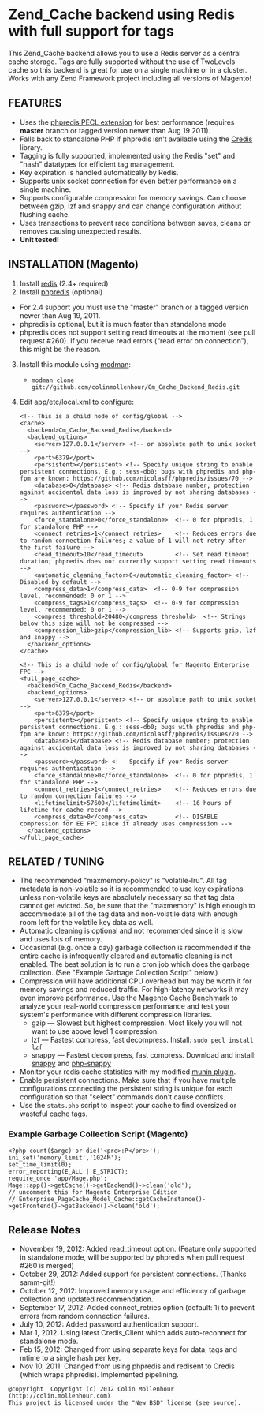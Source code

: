 # Zend_Cache backend using Redis with full support for tags

This Zend_Cache backend allows you to use a Redis server as a central cache storage. Tags are fully supported
without the use of TwoLevels cache so this backend is great for use on a single machine or in a cluster.
Works with any Zend Framework project including all versions of Magento!

## FEATURES

 - Uses the [phpredis PECL extension](https://github.com/nicolasff/phpredis) for best performance (requires **master** branch or tagged version newer than Aug 19 2011).
 - Falls back to standalone PHP if phpredis isn't available using the [Credis](https://github.com/colinmollenhour/credis) library.
 - Tagging is fully supported, implemented using the Redis "set" and "hash" datatypes for efficient tag management.
 - Key expiration is handled automatically by Redis.
 - Supports unix socket connection for even better performance on a single machine.
 - Supports configurable compression for memory savings. Can choose between gzip, lzf and snappy and can change configuration without flushing cache.
 - Uses transactions to prevent race conditions between saves, cleans or removes causing unexpected results.
 - __Unit tested!__

## INSTALLATION (Magento)

 1. Install [redis](http://redis.io/download) (2.4+ required)
 2. Install [phpredis](https://github.com/nicolasff/phpredis) (optional)

   * For 2.4 support you must use the "master" branch or a tagged version newer than Aug 19, 2011.
   * phpredis is optional, but it is much faster than standalone mode
   * phpredis does not support setting read timeouts at the moment (see pull request #260). If you receive read errors (“read error on connection”), this
     might be the reason.

 3. Install this module using [modman](https://github.com/colinmollenhour/modman):

    * `modman clone git://github.com/colinmollenhour/Cm_Cache_Backend_Redis.git`

 4. Edit app/etc/local.xml to configure:

        <!-- This is a child node of config/global -->
        <cache>
          <backend>Cm_Cache_Backend_Redis</backend>
          <backend_options>
            <server>127.0.0.1</server> <!-- or absolute path to unix socket -->
            <port>6379</port>
            <persistent></persistent> <!-- Specify unique string to enable persistent connections. E.g.: sess-db0; bugs with phpredis and php-fpm are known: https://github.com/nicolasff/phpredis/issues/70 -->
            <database>0</database> <!-- Redis database number; protection against accidental data loss is improved by not sharing databases -->
            <password></password> <!-- Specify if your Redis server requires authentication -->
            <force_standalone>0</force_standalone>  <!-- 0 for phpredis, 1 for standalone PHP -->
            <connect_retries>1</connect_retries>    <!-- Reduces errors due to random connection failures; a value of 1 will not retry after the first failure -->
            <read_timeout>10</read_timeout>         <!-- Set read timeout duration; phpredis does not currently support setting read timeouts -->
            <automatic_cleaning_factor>0</automatic_cleaning_factor> <!-- Disabled by default -->
            <compress_data>1</compress_data>  <!-- 0-9 for compression level, recommended: 0 or 1 -->
            <compress_tags>1</compress_tags>  <!-- 0-9 for compression level, recommended: 0 or 1 -->
            <compress_threshold>20480</compress_threshold>  <!-- Strings below this size will not be compressed -->
            <compression_lib>gzip</compression_lib> <!-- Supports gzip, lzf and snappy -->
          </backend_options>
        </cache>

        <!-- This is a child node of config/global for Magento Enterprise FPC -->
        <full_page_cache>
          <backend>Cm_Cache_Backend_Redis</backend>
          <backend_options>
            <server>127.0.0.1</server> <!-- or absolute path to unix socket -->
            <port>6379</port>
            <persistent></persistent> <!-- Specify unique string to enable persistent connections. E.g.: sess-db0; bugs with phpredis and php-fpm are known: https://github.com/nicolasff/phpredis/issues/70 -->
            <database>1</database> <!-- Redis database number; protection against accidental data loss is improved by not sharing databases -->
            <password></password> <!-- Specify if your Redis server requires authentication -->
            <force_standalone>0</force_standalone>  <!-- 0 for phpredis, 1 for standalone PHP -->
            <connect_retries>1</connect_retries>    <!-- Reduces errors due to random connection failures -->
            <lifetimelimit>57600</lifetimelimit>    <!-- 16 hours of lifetime for cache record -->
            <compress_data>0</compress_data>        <!-- DISABLE compression for EE FPC since it already uses compression -->
          </backend_options>
        </full_page_cache>

## RELATED / TUNING

 - The recommended "maxmemory-policy" is "volatile-lru". All tag metadata is non-volatile so it is
   recommended to use key expirations unless non-volatile keys are absolutely necessary so that tag
   data cannot get evicted. So, be sure that the "maxmemory" is high enough to accommodate all of
   the tag data and non-volatile data with enough room left for the volatile key data as well.
 - Automatic cleaning is optional and not recommended since it is slow and uses lots of memory.
 - Occasional (e.g. once a day) garbage collection is recommended if the entire cache is infrequently cleared and
   automatic cleaning is not enabled. The best solution is to run a cron job which does the garbage collection.
   (See "Example Garbage Collection Script" below.)
 - Compression will have additional CPU overhead but may be worth it for memory savings and reduced traffic.
   For high-latency networks it may even improve performance. Use the
   [Magento Cache Benchmark](https://github.com/colinmollenhour/magento-cache-benchmark) to analyze your real-world
   compression performance and test your system's performance with different compression libraries.
   - gzip — Slowest but highest compression. Most likely you will not want to use above level 1 compression.
   - lzf — Fastest compress, fast decompress. Install: `sudo pecl install lzf`
   - snappy — Fastest decompress, fast compress. Download and install: [snappy](http://code.google.com/p/snappy/) and [php-snappy](http://code.google.com/p/php-snappy/)
 - Monitor your redis cache statistics with my modified [munin plugin](https://gist.github.com/1177716).
 - Enable persistent connections. Make sure that if you have multiple configurations connecting the persistent
   string is unique for each configuration so that "select" commands don't cause conflicts.
 - Use the `stats.php` script to inspect your cache to find oversized or wasteful cache tags.

### Example Garbage Collection Script (Magento)

    <?php count($argc) or die('<pre>:P</pre>');
    ini_set('memory_limit','1024M');
    set_time_limit(0);
    error_reporting(E_ALL | E_STRICT);
    require_once 'app/Mage.php';
    Mage::app()->getCache()->getBackend()->clean('old');
    // uncomment this for Magento Enterprise Edition
    // Enterprise_PageCache_Model_Cache::getCacheInstance()->getFrontend()->getBackend()->clean('old');

## Release Notes

 - November 19, 2012: Added read_timeout option. (Feature only supported in standalone mode, will be supported by phpredis when pull request #260 is merged)
 - October 29, 2012: Added support for persistent connections. (Thanks samm-git!)
 - October 12, 2012: Improved memory usage and efficiency of garbage collection and updated recommendation.
 - September 17, 2012: Added connect_retries option (default: 1) to prevent errors from random connection failures.
 - July 10, 2012: Added password authentication support.
 - Mar 1, 2012: Using latest Credis_Client which adds auto-reconnect for standalone mode.
 - Feb 15, 2012: Changed from using separate keys for data, tags and mtime to a single hash per key.
 - Nov 10, 2011: Changed from using phpredis and redisent to Credis (which wraps phpredis). Implemented pipelining.

```
@copyright  Copyright (c) 2012 Colin Mollenhour (http://colin.mollenhour.com)
This project is licensed under the "New BSD" license (see source).
```

